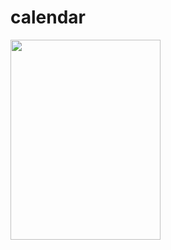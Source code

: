 # calendar

<img src="https://cdn.discordapp.com/attachments/773407242670178316/773407300316168262/2020-11-04_10-27-07.gif" data-canonical-src="https://gyazo.com/eb5c5741b6a9a16c692170a41a49c858.png" width="240" height="320" />
